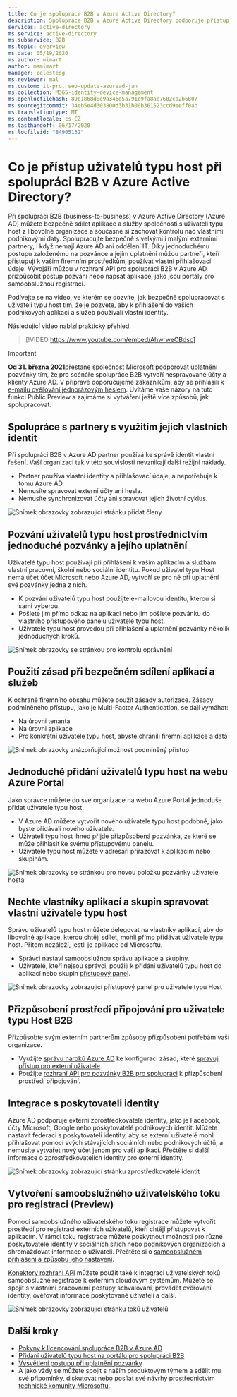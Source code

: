 ```yaml
---
title: Co je spolupráce B2B v Azure Active Directory?
description: Spolupráce B2B v Azure Active Directory podporuje přístup uživatelů typu host, abyste mohli s externími partnery bezpečně sdílet prostředky a spolupracovat s nimi.
services: active-directory
ms.service: active-directory
ms.subservice: B2B
ms.topic: overview
ms.date: 05/19/2020
ms.author: mimart
author: msmimart
manager: celestedg
ms.reviewer: mal
ms.custom: it-pro, seo-update-azuread-jan
ms.collection: M365-identity-device-management
ms.openlocfilehash: 89e1868d8e9a346d5a791c9fa8ae7682ca2b6807
ms.sourcegitcommit: 34eb5e4d303800d3b31b00b361523ccd9eeff0ab
ms.translationtype: MT
ms.contentlocale: cs-CZ
ms.lasthandoff: 06/17/2020
ms.locfileid: "84905132"
---
```

# <a name="what-is-guest-user-access-in-azure-active-directory-b2b"></a>Co je přístup uživatelů typu host při spolupráci B2B v Azure Active Directory?

Při spolupráci B2B (business-to-business) v Azure Active Directory (Azure AD) můžete bezpečně sdílet aplikace a služby společnosti s uživateli typu host z libovolné organizace a současně si zachovat kontrolu nad vlastními podnikovými daty. Spolupracujte bezpečně s velkými i malými externími partnery, i když nemají Azure AD ani oddělení IT. Díky jednoduchému postupu založenému na pozvánce a jejím uplatnění můžou partneři, kteří přistupují k vašim firemním prostředkům, používat vlastní přihlašovací údaje. Vývojáři můžou v rozhraní API pro spolupráci B2B v Azure AD přizpůsobit postup pozvání nebo napsat aplikace, jako jsou portály pro samoobslužnou registraci.

Podívejte se na video, ve kterém se dozvíte, jak bezpečně spolupracovat s uživateli typu host tím, že je pozvete, aby k přihlášení do vašich podnikových aplikací a služeb používali vlastní identity.

Následující video nabízí praktický přehled.

>[!VIDEO https://www.youtube.com/embed/AhwrweCBdsc]

   > [!IMPORTANT]
   > **Od 31. března 2021**přestane společnost Microsoft podporovat uplatnění pozvánky tím, že pro scénáře spolupráce B2B vytvoří nespravované účty a klienty Azure AD. V přípravě doporučujeme zákazníkům, aby se přihlásili k [e-mailu ověřování jednorázovým heslem](one-time-passcode.md). Uvítáme vaše názory na tuto funkci Public Preview a zajímáme si vytváření ještě více způsobů, jak spolupracovat.

## <a name="collaborate-with-any-partner-using-their-identities"></a>Spolupráce s partnery s využitím jejich vlastních identit

Při spolupráci B2B v Azure AD partner používá ke správě identit vlastní řešení. Vaší organizaci tak v této souvislosti nevznikají další režijní náklady.

- Partner používá vlastní identity a přihlašovací údaje, a nepotřebuje k tomu Azure AD.
- Nemusíte spravovat externí účty ani hesla.
- Nemusíte synchronizovat účty ani spravovat jejich životní cyklus.  

![Snímek obrazovky zobrazující stránku přidat členy](media/what-is-b2b/add-member.png)

## <a name="invite-guest-users-with-a-simple-invitation-and-redemption-process"></a>Pozvání uživatelů typu host prostřednictvím jednoduché pozvánky a jejího uplatnění

Uživatelé typu host používají při přihlášení k vašim aplikacím a službám vlastní pracovní, školní nebo sociální identitu. Pokud uživatel typu Host nemá účet účet Microsoft nebo Azure AD, vytvoří se pro ně při uplatnění své pozvánky jedna z nich. 

- K pozvání uživatelů typu host použijte e-mailovou identitu, kterou si sami vyberou.
- Pošlete jim přímo odkaz na aplikaci nebo jim pošlete pozvánku do vlastního přístupového panelu uživatele typu host.
- Uživatelé typu host provedou při přihlášení a uplatnění pozvánky několik jednoduchých kroků.

![Snímek obrazovky se stránkou pro kontrolu oprávnění](media/what-is-b2b/consentscreen.png)

## <a name="use-policies-to-securely-share-your-apps-and-services"></a>Použití zásad při bezpečném sdílení aplikací a služeb

K ochraně firemního obsahu můžete použít zásady autorizace. Zásady podmíněného přístupu, jako je Multi-Factor Authentication, se dají vymáhat:

- Na úrovni tenanta
- Na úrovni aplikace
- Pro konkrétní uživatele typu host, abyste chránili firemní aplikace a data

![Snímek obrazovky znázorňující možnost podmíněný přístup](media/what-is-b2b/tutorial-mfa-policy-2.png)


## <a name="easily-add-guest-users-in-the-azure-ad-portal"></a>Jednoduché přidání uživatelů typu host na webu Azure Portal

Jako správce můžete do své organizace na webu Azure Portal jednoduše přidat uživatele typu host.

- V Azure AD můžete vytvořit nového uživatele typu host podobně, jako byste přidávali nového uživatele.
- Uživateli typu host ihned přijde přizpůsobená pozvánka, ze které se může přihlásit ke svému přístupovému panelu.
- Uživatele typu host můžete v adresáři přiřazovat k aplikacím nebo skupinám.  

![Snímek obrazovky se stránkou pro novou položku pozvánky uživatele hosta](media/what-is-b2b/add-a-b2b-user-to-azure-portal.png)

## <a name="let-application-and-group-owners-manage-their-own-guest-users"></a>Nechte vlastníky aplikací a skupin spravovat vlastní uživatele typu host

Správu uživatelů typu host můžete delegovat na vlastníky aplikací, aby do libovolné aplikace, kterou chtějí sdílet, mohli přímo přidávat uživatele typu host. Přitom nezáleží, jestli je aplikace od Microsoftu.

- Správci nastaví samoobslužnou správu aplikace a skupiny.
- Uživatelé, kteří nejsou správci, použijí k přidání uživatelů typu host do aplikací nebo skupin [přístupový panel](https://myapps.microsoft.com).

![Snímek obrazovky zobrazující přístupový panel pro uživatele typu Host](media/what-is-b2b/access-panel-manage-app.png)

## <a name="customize-the-onboarding-experience-for-b2b-guest-users"></a>Přizpůsobení prostředí připojování pro uživatele typu Host B2B

Přizpůsobte svým externím partnerům způsoby přizpůsobení potřebám vaší organizace.

- Využijte [správu nároků Azure AD](https://docs.microsoft.com/azure/active-directory/governance/entitlement-management-overview) ke konfiguraci zásad, které [spravují přístup pro externí uživatele](https://docs.microsoft.com/azure/active-directory/governance/entitlement-management-external-users#how-access-works-for-external-users).
- Použijte [rozhraní API pro pozvánky B2B pro spolupráci](https://developer.microsoft.com/graph/docs/api-reference/v1.0/resources/invitation) k přizpůsobení prostředí připojování.

## <a name="integrate-with-identity-providers"></a>Integrace s poskytovateli identity

Azure AD podporuje externí zprostředkovatele identity, jako je Facebook, účty Microsoft, Google nebo poskytovatelé podnikových identit. Můžete nastavit federaci s poskytovateli identity, aby se externí uživatelé mohli přihlašovat pomocí svých stávajících sociálních nebo podnikových účtů, a nemusíte vytvářet nový účet jenom pro vaši aplikaci. Přečtěte si další informace o zprostředkovatelích identity pro externí identity.

![Snímek obrazovky zobrazující stránku zprostředkovatelé identit](media/what-is-b2b/identity-providers.png)


## <a name="create-a-self-service-sign-up-user-flow-preview"></a>Vytvoření samoobslužného uživatelského toku pro registraci (Preview)

Pomocí samoobslužného uživatelského toku registrace můžete vytvořit prostředí pro registraci externích uživatelů, kteří chtějí přistupovat k aplikacím. V rámci toku registrace můžete poskytnout možnosti pro různé poskytovatele identity v sociálních sítích nebo podnikových organizacích a shromažďovat informace o uživateli. Přečtěte si o [samoobslužném přihlášení a způsobu jeho nastavení](self-service-sign-up-overview.md).

[Konektory rozhraní API](api-connectors-overview.md) můžete použít také k integraci uživatelských toků samoobslužné registrace k externím cloudovým systémům. Můžete se spojit s vlastními pracovními postupy schvalování, provádět ověřování identity, ověřovat informace poskytované uživateli a další.

![Snímek obrazovky zobrazující stránku toků uživatelů](media/what-is-b2b/self-service-sign-up-user-flow-overview.png)
<!--TODO: Add screenshot with API connectors -->

## <a name="next-steps"></a>Další kroky

- [Pokyny k licencování spolupráce B2B v Azure AD](licensing-guidance.md)
- [Přidání uživatelů typu host na portálu pro spolupráci B2B](add-users-administrator.md)
- [Vysvětlení postupu při uplatnění pozvánky](redemption-experience.md)
- A jako vždy se můžete spojit s naším produktovým týmem a sdělit mu své připomínky, diskutovat nebo posílat své návrhy prostřednictvím [technické komunity Microsoftu](https://techcommunity.microsoft.com/t5/Azure-Active-Directory-B2B/bd-p/AzureAD_B2b).
